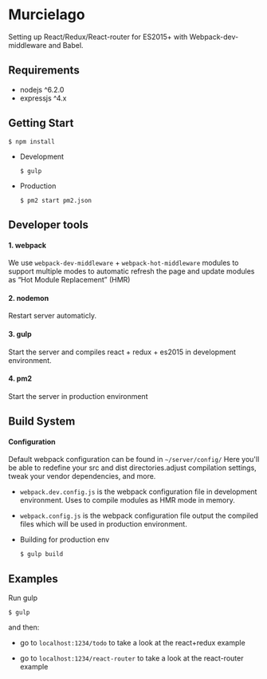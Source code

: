 # Murcielago
Setting up React/Redux/React-router for ES2015+ with Webpack-dev-middleware and Babel.

## Requirements
* nodejs ^6.2.0
* expressjs ^4.x

## Getting Start

```
$ npm install
```
 
* Development

    ```
    $ gulp
    ```

* Production
    
    ```
    $ pm2 start pm2.json
    ```

## Developer tools
####  1. webpack

We use `webpack-dev-middleware` + `webpack-hot-middleware` modules to support multiple modes to automatic refresh the page and update modules as “Hot Module Replacement” (HMR) 

#### 2. nodemon  

Restart server automaticly.

#### 3. gulp

Start the server and compiles react + redux + es2015 in development environment.

#### 4. pm2

Start the server in production environment

## Build System

#### Configuration
Default webpack configuration can be found in `~/server/config/` Here you'll be able to redefine your src and dist directories.adjust compilation settings, tweak your vendor dependencies, and more.

* `webpack.dev.config.js` is the webpack configuration file in development environment. Uses to compile modules as HMR mode in memory.

* `webpack.config.js` is the webpack configuration file output the compiled files which will be used in production environment.

* Building for production env
    
    ```
    $ gulp build
    ```
    
## Examples
Run gulp

```
$ gulp
```

and then:

* go to `localhost:1234/todo` to take a look at the react+redux example 

* go to `localhost:1234/react-router` to take a look at the react-router example
